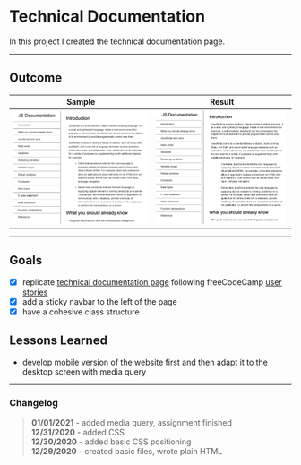 # Technical Documentation

In this project I created the technical documentation page.

___

## Outcome

Sample | Result
:-----:|:------:
![sample page](src.png)|![finished project](result.png)

___

## Goals

- [x] replicate [technical documentation page](https://codepen.io/freeCodeCamp/full/NdrKKL) following freeCodeCamp [user stories](https://www.freecodecamp.org/learn/responsive-web-design/responsive-web-design-projects/build-a-technical-documentation-page)
- [x] add a sticky navbar to the left of the page
- [x] have a cohesive class structure

## Lessons Learned

- develop mobile version of the website first and then adapt it to the desktop screen with media query

___

### Changelog

>**01/01/2021** - added media query, assignment finished\
>**12/31/2020** - added CSS\
>**12/30/2020** - added basic CSS positioning\
>**12/29/2020** - created basic files, wrote plain HTML
